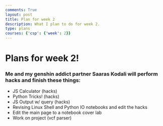 ```yaml
---
comments: True
layout: post
title: Plan for week 2
description: What I plan to do for week 2.
type: plans
courses: {'csp': {'week': 2}}
---
```


# Plans for week 2!

### Me and my genshin addict partner Saaras Kodali will perform hacks and finish these things:

- JS Calculator (hacks)
- Python Tricks! (hacks)
- JS Output w/ query (hacks)
- Revising Linux Shell and Python IO notebooks and edit the hacks
- Edit the main page to a notebook cover lab
- Work on project (vcf parser)


```python

```
